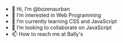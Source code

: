 - 👋 Hi, I’m @bozenaurban
- 👀 I’m interested in Web Programming
- 🌱 I’m currently learning CSS and JavaScript
- 💞️ I’m looking to collaborate on JavaScript
- 📫 How to reach me at Bally's

<!---
bozenaurban/bozenaurban is a ✨ special ✨ repository because its `README.md` (this file) appears on your GitHub profile.
You can click the Preview link to take a look at your changes.
--->
